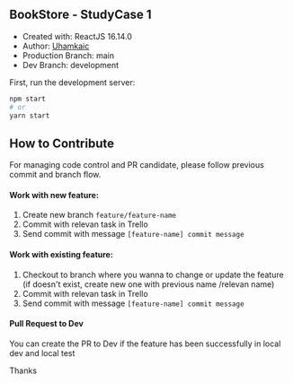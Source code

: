 ## BookStore - StudyCase 1

- Created with: ReactJS 16.14.0
- Author: [Uhamkaic](https://github.com/uhamkaic)
- Production Branch: main
- Dev Branch: development

First, run the development server:

```bash
npm start
# or
yarn start
```

## How to Contribute

For managing code control and PR candidate, please follow previous commit and branch flow.

#### Work with new feature:

1. Create new branch `feature/feature-name`
2. Commit with relevan task in Trello
3. Send commit with message `[feature-name] commit message`

#### Work with existing feature:

1. Checkout to branch where you wanna to change or update the feature (if doesn't exist, create new one with previous name /relevan name)
2. Commit with relevan task in Trello
3. Send commit with message `[feature-name] commit message`

#### Pull Request to Dev

You can create the PR to Dev if the feature has been successfully in local dev and local test

Thanks
